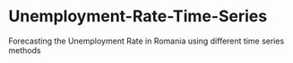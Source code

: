 # Unemployment-Rate-Time-Series
Forecasting the Unemployment Rate in Romania using different time series methods
